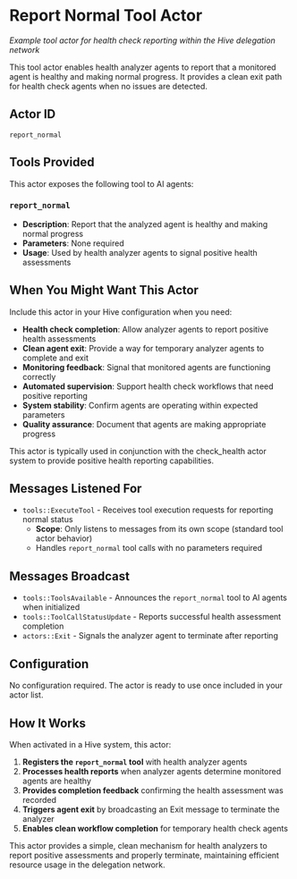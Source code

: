 # Report Normal Tool Actor

*Example tool actor for health check reporting within the Hive delegation network*

This tool actor enables health analyzer agents to report that a monitored agent is healthy and making normal progress. It provides a clean exit path for health check agents when no issues are detected.

## Actor ID
`report_normal`

## Tools Provided

This actor exposes the following tool to AI agents:

### `report_normal`
- **Description**: Report that the analyzed agent is healthy and making normal progress
- **Parameters**: None required
- **Usage**: Used by health analyzer agents to signal positive health assessments

## When You Might Want This Actor

Include this actor in your Hive configuration when you need:

- **Health check completion**: Allow analyzer agents to report positive health assessments
- **Clean agent exit**: Provide a way for temporary analyzer agents to complete and exit
- **Monitoring feedback**: Signal that monitored agents are functioning correctly
- **Automated supervision**: Support health check workflows that need positive reporting
- **System stability**: Confirm agents are operating within expected parameters
- **Quality assurance**: Document that agents are making appropriate progress

This actor is typically used in conjunction with the check_health actor system to provide positive health reporting capabilities.

## Messages Listened For

- `tools::ExecuteTool` - Receives tool execution requests for reporting normal status
  - **Scope**: Only listens to messages from its own scope (standard tool actor behavior)
  - Handles `report_normal` tool calls with no parameters required

## Messages Broadcast

- `tools::ToolsAvailable` - Announces the `report_normal` tool to AI agents when initialized
- `tools::ToolCallStatusUpdate` - Reports successful health assessment completion
- `actors::Exit` - Signals the analyzer agent to terminate after reporting

## Configuration

No configuration required. The actor is ready to use once included in your actor list.

## How It Works

When activated in a Hive system, this actor:

1. **Registers the `report_normal` tool** with health analyzer agents
2. **Processes health reports** when analyzer agents determine monitored agents are healthy
3. **Provides completion feedback** confirming the health assessment was recorded
4. **Triggers agent exit** by broadcasting an Exit message to terminate the analyzer
5. **Enables clean workflow completion** for temporary health check agents

This actor provides a simple, clean mechanism for health analyzers to report positive assessments and properly terminate, maintaining efficient resource usage in the delegation network.